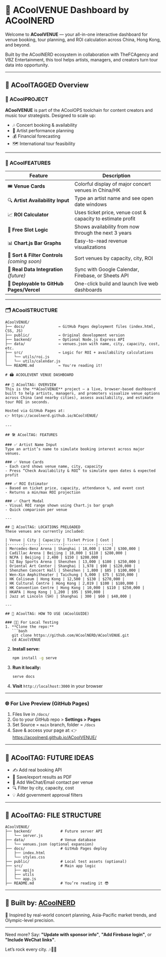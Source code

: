 # 🎤 ACoolVENUE Dashboard by ACoolNERD

Welcome to **ACoolVENUE** — your all-in-one interactive dashboard for venue booking, tour planning, and ROI calculation across China, Hong Kong, and beyond.

Built by the ACoolNERD ecosystem in collaboration with TheFCAgency and VBZ Entertainment, this tool helps artists, managers, and creators turn tour data into opportunity.

---

## 🔖 ACoolTAGGED Overview

### 🎯 ACoolPROJECT
**ACoolVENUE** is part of the ACoolOPS toolchain for content creators and music tour strategists. Designed to scale up:
- 🎶 Concert booking & availability
- 📅 Artist performance planning
- 💰 Financial forecasting
- 🗺️ International tour feasibility

---

### 🧰 ACoolFEATURES

| Feature | Description |
|---------|-------------|
| 🎟️ **Venue Cards** | Colorful display of major concert venues in China/HK |
| 🔍 **Artist Availability Input** | Type an artist name and see open date windows |
| 📈 **ROI Calculator** | Uses ticket price, venue cost & capacity to estimate profit |
| 📅 **Free Slot Logic** | Shows availability from now through the next 3 years |
| 📊 **Chart.js Bar Graphs** | Easy-to-read revenue visualizations |
| 🔁 **Sort & Filter Controls** *(coming soon)* | Sort venues by capacity, city, ROI |
| 🧠 **Real Data Integration** *(future)* | Sync with Google Calendar, Firebase, or Sheets API |
| 🚀 **Deployable to GitHub Pages/Vercel** | One-click build and launch live web dashboards |

---

### 🗂️ ACoolSTRUCTURE

```plaintext
ACoolVENUE/
├── docs/               → GitHub Pages deployment files (index.html, CSS, JS)
├── public/             → Original development version
├── backend/            → Optional Node.js Express API
├── data/               → venues.json with name, city, capacity, cost, etc.
├── src/                → Logic for ROI + availability calculations
│   └── utils/roi.js
│   └── utils/calendar.js
└── README.md           → You're reading it!

# 🏟️ ACOOLEVENT VENUE DASHBOARD

## 🎯 ACoolTAG: OVERVIEW
This is the **ACoolVENUE** project – a live, browser-based dashboard built to help artists, managers, and promoters visualize venue options across China (and nearby cities), assess availability, and estimate tour ROI in seconds.

Hosted via GitHub Pages at:
👉 https://acoolnerd.github.io/ACoolVENUE/

---

## 🛠️ ACoolTAG: FEATURES

### ✅ Artist Name Input
Type an artist’s name to simulate booking interest across major venues.

### ✅ Venue Cards
- Each card shows venue name, city, capacity
- Press “Check Availability & ROI” to simulate open dates & expected profit

### ✅ ROI Estimator
- Based on ticket price, capacity, attendance %, and event cost
- Returns a min/max ROI projection

### ✅ Chart Modal
- Visual ROI range shown using Chart.js bar graph
- Quick comparison per venue

---

## 📍 ACoolTAG: LOCATIONS PRELOADED
These venues are currently included:

| Venue | City | Capacity | Ticket Price | Cost |
|-------|------|----------|--------------|------|
| Mercedes‑Benz Arena | Shanghai | 18,000 | $120 | $300,000 |
| Cadillac Arena | Beijing | 18,000 | $110 | $280,000 |
| NCPA | Beijing | 2,400 | $150 | $200,000 |
| SZ Bay Sports Arena | Shenzhen | 13,000 | $100 | $250,000 |
| Oriental Art Center | Shanghai | 1,978 | $90 | $120,000 |
| Shenzhen Concert Hall | Shenzhen | 1,800 | $85 | $100,000 |
| Wen‑Xin Amphitheater | Taichung | 5,000 | $75 | $150,000 |
| HK Coliseum | Hong Kong | 12,500 | $130 | $270,000 |
| HK Cultural Centre | Hong Kong | 2,019 | $100 | $180,000 |
| HK Convention Centre | Hong Kong | 10,000 | $110 | $250,000 |
| HKAPA | Hong Kong | 1,200 | $95 | $90,000 |
| Jazz at Lincoln (SH) | Shanghai | 300 | $60 | $40,000 |

---

## 🧾 ACoolTAG: HOW TO USE (ACoolGUIDE)

### 🧑‍💻 For Local Testing
1. **Clone the repo:**
   ```bash
   git clone https://github.com/ACoolNERD/ACoolVENUE.git
   cd ACoolVENUE
   ```
2. **Install serve:**
   ```bash
   npm install -g serve
   ```
3. **Run it locally:**
   ```bash
   serve docs
   ```
4. **Visit** `http://localhost:3000` in your browser

---

### 🌐 For Live Preview (GitHub Pages)
1. Files live in `/docs/`
2. Go to your GitHub repo > **Settings > Pages**
3. Set Source = `main` branch, folder = `/docs`
4. Save & access your page at:
   👉 https://acoolnerd.github.io/ACoolVENUE/

---

## 🧠 ACoolTAG: FUTURE IDEAS
- ✍️ Add real booking API
- 📅 Save/export results as PDF
- 💬 Add WeChat/Email contact per venue
- 🔍 Filter by city, capacity, cost
- 💡 Add government approval filters

---

## 🧩 ACoolTAG: FILE STRUCTURE
```
ACoolVENUE/
├── backend/             # Future server API
│   └── server.js
├── data/                # Venue database
│   └── venues.json (optional expansion)
├── docs/                # GitHub Pages deploy
│   ├── index.html
│   └── styles.css
├── public/              # Local test assets (optional)
├── src/                 # Main app logic
│   ├── apijs
│   ├── utils
│   └── app.js
├── README.md            # You’re reading it 😎
```

---

## 🙌 Built by: [ACoolNERD](https://github.com/ACoolNERD)
🧠 Inspired by real-world concert planning, Asia-Pacific market trends, and Olympic-level precision.

---

Need more? Say: **"Update with sponsor info"**, **"Add Firebase login"**, or **"Include WeChat links"**.

Let’s rock every city. 🎶📍🚀
